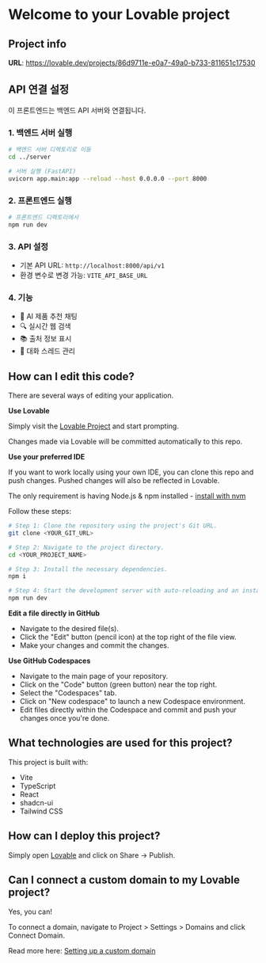 # Welcome to your Lovable project

## Project info

**URL**: https://lovable.dev/projects/86d9711e-e0a7-49a0-b733-811651c17530

## API 연결 설정

이 프론트엔드는 백엔드 API 서버와 연결됩니다.

### 1. 백엔드 서버 실행
```sh
# 백엔드 서버 디렉토리로 이동
cd ../server

# 서버 실행 (FastAPI)
uvicorn app.main:app --reload --host 0.0.0.0 --port 8000
```

### 2. 프론트엔드 실행
```sh
# 프론트엔드 디렉토리에서
npm run dev
```

### 3. API 설정
- 기본 API URL: `http://localhost:8000/api/v1`
- 환경 변수로 변경 가능: `VITE_API_BASE_URL`

### 4. 기능
- 🤖 AI 제품 추천 채팅
- 🔍 실시간 웹 검색
- 📚 출처 정보 표시
- 💬 대화 스레드 관리

## How can I edit this code?

There are several ways of editing your application.

**Use Lovable**

Simply visit the [Lovable Project](https://lovable.dev/projects/86d9711e-e0a7-49a0-b733-811651c17530) and start prompting.

Changes made via Lovable will be committed automatically to this repo.

**Use your preferred IDE**

If you want to work locally using your own IDE, you can clone this repo and push changes. Pushed changes will also be reflected in Lovable.

The only requirement is having Node.js & npm installed - [install with nvm](https://github.com/nvm-sh/nvm#installing-and-updating)

Follow these steps:

```sh
# Step 1: Clone the repository using the project's Git URL.
git clone <YOUR_GIT_URL>

# Step 2: Navigate to the project directory.
cd <YOUR_PROJECT_NAME>

# Step 3: Install the necessary dependencies.
npm i

# Step 4: Start the development server with auto-reloading and an instant preview.
npm run dev
```

**Edit a file directly in GitHub**

- Navigate to the desired file(s).
- Click the "Edit" button (pencil icon) at the top right of the file view.
- Make your changes and commit the changes.

**Use GitHub Codespaces**

- Navigate to the main page of your repository.
- Click on the "Code" button (green button) near the top right.
- Select the "Codespaces" tab.
- Click on "New codespace" to launch a new Codespace environment.
- Edit files directly within the Codespace and commit and push your changes once you're done.

## What technologies are used for this project?

This project is built with:

- Vite
- TypeScript
- React
- shadcn-ui
- Tailwind CSS

## How can I deploy this project?

Simply open [Lovable](https://lovable.dev/projects/86d9711e-e0a7-49a0-b733-811651c17530) and click on Share -> Publish.

## Can I connect a custom domain to my Lovable project?

Yes, you can!

To connect a domain, navigate to Project > Settings > Domains and click Connect Domain.

Read more here: [Setting up a custom domain](https://docs.lovable.dev/tips-tricks/custom-domain#step-by-step-guide)

